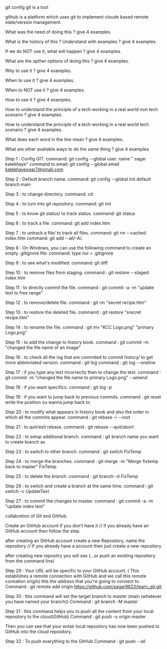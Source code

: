 git config
git is a tool

github is a platform which uses git to implement cloude based remote state/version management.

What was the need of doing this ? give 4 examples.

What is the history of this ? Understand with examples ? give 4 examples.

If we do NOT use it, what will happen ? give 4 examples.

What are the opther options of doing this ? give 4 examples.

Why to use it ? give 4 examples.

When to use it ? give 4 examples.

When to NOT use it ? give 4 examples.

How to use it ? give 4 examples.

How to understand the principle of a tech working in a real world non tech scenario ? give 4 examples.

How to understand the principle of a tech working in a real world tech scenario ? give 4 examples.

What does each word in the line mean ? give 4 examples.

What are other avaliable ways to do the same thing ? give 4 examples.

Step 1 : Config GIT.
command: git config --global user. name " sagar katekhaye"
command to email: git config --global.email katekhayesgar7@gmail.com

Step 2 : Default branch name.
command: git config --global init.default branch main

Step 3 : to change directory.
command: cd

Step 4 : to turn into git repository.
command: git init

Step 5 : to know git status/ to track status.
command: git status

Step 6 : to track a file.
command: git add index.htm

Step 7 : to untrack a file/ to track all files.
command: git rm --cached index.htm
command: git add --all/-A/.

Step 8 : On Windows, you can use the following command to create an empty .gitignore file:
command: type nul > .gitignore

Step 9 : to see what's modified.
command: git diff

Step 10 : to remove files from staging.
command : git restore --staged index.htm

Step 11 : to directly commit the file.
command : git commit -a -m "update text to free range"

Step 12 : to remove/delete file.
command : git rm "secret recipe.htm"

Step 13 : to restore the deleted file.
command : git restore "srecret recipe.htm"

Step 14 : to rename the file.
command : git mv "KCC Logo.png" "primary Logo.png"

Step 15 : to add the change to history book.
command : git commit -m "changed the file name of an image"

Step 16 : to check all the log that are commited to commit history/ to get more abbreviated version.
command : git log
command : git log --oneline

Step 17 : if you type any text incorrectly then to change the text.
command : git commit -m "changed the file name to primary Logo.png" --amend

Step 18 : if you want specifics.
command : git log -p

Step 19 : if you want to jump back to previous commits.
command : git reset write the position ou wanna jump back to

Step 20 : to modify what appears in history book and also the order in which all the commits appear.
command : git rebase -i --root

Step 21 : to quit/exit rebase.
command : git rebase --quit/abort

Step 22 : to setup additional branch.
command : git branch name you want to create branch as

Step 23 : to switch to other branch.
command : git switch FixTemp

Step 24 : to merge the branches.
command : git merge -m "Merge fixtemp back to master" FixTemp

Step 25 : to delete the branch.
command : git branch -d FixTemp

Step 26 : to switch and create a branch at the same time.
command : git switch -c UpdateText

Step 27 : to commit the changes to master.
command : git commit -a -m "update index text"

collabretion of Git and GitHub.

Create an GitHub account if you don't have it // if you already have an GitHub account then follow the step.

after creating an GitHub account create a new Repository, name the repository // If you already have a account then just create a new repository

after creating new repositry you will see (...or push an existing repository from the command line)

Step 29 : Your URL will be specific to your GitHub account. ( This establishes a remote connection with GitHub and we call this remote connation origin) this the address that you're going to connect to.
Command : git remote add origin https://github.com/sagar9623/learn_git.git

Step 30 : this command will set the target branch to master (main (whatever you have named your branch))
Command : git branch -M master

Step 31 : this command helps you to push all the content from your local repository to the cloud(GitHub)
Command : git push -u origin master

Then you can see that your entair local repository has now been pushed to GitHub into the cloud repository.

Step 32 : To push everything to the GitHub
Command : git push --all
